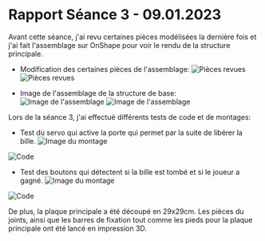 # Rapport Séance 3 - 09.01.2023

Avant cette séance, j'ai revu certaines pièces modélisées la dernière fois et j'ai fait l'assemblage sur OnShape pour voir le rendu de la structure principale.
- Modification des certaines pièces de l'assemblage:
![Pièces revues](https://github.com/JuliusOrtstadt/Maze_Game/blob/f9c490b5deef19fa1aa6e19632334a04d03a1677/Documentation/Pictures/Joint_mouvement_principal.PNG)
![Pièces revues](https://github.com/JuliusOrtstadt/Maze_Game/blob/f9c490b5deef19fa1aa6e19632334a04d03a1677/Documentation/Pictures/Joint_mouvement_principal_2.PNG)

- Image de l'assemblage de la structure de base:
![Image de l'assemblage](https://github.com/JuliusOrtstadt/Maze_Game/blob/f9c490b5deef19fa1aa6e19632334a04d03a1677/Documentation/Pictures/Assemblage_1.PNG)
![Image de l'assemblage](https://github.com/JuliusOrtstadt/Maze_Game/blob/f9c490b5deef19fa1aa6e19632334a04d03a1677/Documentation/Pictures/Assemblage_2.PNG)


Lors de la séance 3, j'ai effectué différents tests de code et de montages:
- Test du servo qui active la porte qui permet par la suite de libérer la bille. 
![Image du montage](https://github.com/JuliusOrtstadt/Maze_Game/blob/3e81645efb7eda789e4f2809018aa1e250faf6e5/Documentation/Pictures/Montage_servo_porte.jpg)

![Code](https://github.com/JuliusOrtstadt/Maze_Game/blob/82ee6106973b4c41f51d4998014b731abaac0f3e/Documentation/Pictures/Code_test_porte.PNG)

- Test des boutons qui détectent si la bille est tombé et si le joueur a gagné.
![Image du montage](https://github.com/JuliusOrtstadt/Maze_Game/blob/3e81645efb7eda789e4f2809018aa1e250faf6e5/Documentation/Pictures/Montage_bouton_simple.jpg)

![Code](https://github.com/JuliusOrtstadt/Maze_Game/blob/82ee6106973b4c41f51d4998014b731abaac0f3e/Documentation/Pictures/Code_bouton_test.PNG)


De plus, la plaque principale a été découpé en 29x29cm. 
Les pièces du joints, ainsi que les barres de fixation tout comme les pieds pour la plaque principale ont été lancé en impression 3D.
